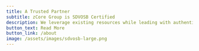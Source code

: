 ```yaml
---
title: A Trusted Partner
subtitle: zCore Group is SDVOSB Certified
description: We leverage existing resources while leading with authenticity and an ethical approach to serving our partners. zCore is a Service-Disabled Vetern-Owned Small Business (SDVOSB) certified by the U.S. Department of Veteran's Affairs.
button_text: Read More
button_link: /about
image: /assets/images/sdvosb-large.png
---
```

